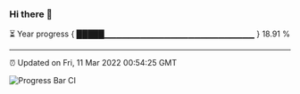 ### Hi there 👋

⏳ Year progress { █████▁▁▁▁▁▁▁▁▁▁▁▁▁▁▁▁▁▁▁▁▁▁▁▁▁ } 18.91 %

---

⏰ Updated on Fri, 11 Mar 2022 00:54:25 GMT

![Progress Bar CI](https://github.com/liununu/liununu/workflows/Progress%20Bar%20CI/badge.svg)
